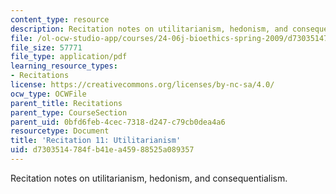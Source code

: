 ```yaml
---
content_type: resource
description: Recitation notes on utilitarianism, hedonism, and consequentialism.
file: /ol-ocw-studio-app/courses/24-06j-bioethics-spring-2009/d7303514784fb41ea45988525a089357_MIT24_06Js09_rec11.pdf
file_size: 57771
file_type: application/pdf
learning_resource_types:
- Recitations
license: https://creativecommons.org/licenses/by-nc-sa/4.0/
ocw_type: OCWFile
parent_title: Recitations
parent_type: CourseSection
parent_uid: 0bfd6feb-4cec-7318-d247-c79cb0dea4a6
resourcetype: Document
title: 'Recitation 11: Utilitarianism'
uid: d7303514-784f-b41e-a459-88525a089357
---
```

Recitation notes on utilitarianism, hedonism, and consequentialism.